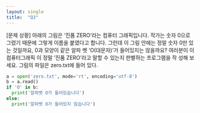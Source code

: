 ```yaml
---
layout: single
title:  "Q3"
---
```


[문제 상황]
아래의 그림은 ‘진품 ZERO’라는 컴퓨터 그래픽입니다. 작가는 숫자
0으로 그렸기 때문에 그렇게 이름을 붙였다고 합니다. 그런데 이
그림 안에는 정말 숫자 0만 있는 것일까요, 0과 모양이 같은 알파
벳 ‘O(대문자)’가 들어있지는 않을까요? 여러분이 이 컴퓨터그래픽
이 정말 ‘진품 ZERO’라고 말할 수 있는지 판별하는 프로그램을 작
성해 보세요. 그림의 파일은 zero.txt에 들어 있다.

~~~python
a = open('zero.txt', mode='rt', encoding='utf-8')
b = a.read()
if 'O' in b:
  print('알파벳 O가 들어있습니다')
else:
  print('알파벳 O가 들어있지 않습니다')
~~~
